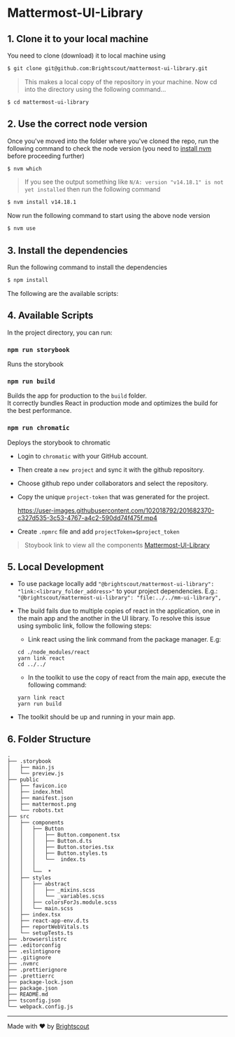# Mattermost-UI-Library

## 1. Clone it to your local machine

You need to clone (download) it to local machine using

```sh
$ git clone git@github.com:Brightscout/mattermost-ui-library.git
```

> This makes a local copy of the repository in your machine. Now cd into the directory using the following command...

```sh
$ cd mattermost-ui-library
```

## 2. Use the correct node version

Once you've moved into the folder where you've cloned the repo, run the following command to check the node version (you need to [install nvm](https://github.com/nvm-sh/nvm/tree/v0.39.1#installing-and-updating) before proceeding further)

```sh
$ nvm which
```

> If you see the output something like `N/A: version "v14.18.1" is not yet installed` then run the following command

```sh
$ nvm install v14.18.1
```

Now run the following command to start using the above node version

```sh
$ nvm use
```

## 3. Install the dependencies

Run the following command to install the dependencies

```sh
$ npm install
```

The following are the available scripts:

## 4. Available Scripts

In the project directory, you can run:

### `npm run storybook`

Runs the storybook

### `npm run build`

Builds the app for production to the `build` folder.\
It correctly bundles React in production mode and optimizes the build for the best performance.

### `npm run chromatic`

Deploys the storybook to chromatic

- Login to `chromatic` with your GitHub account.
- Then create a `new project` and sync it with the github repository.
- Choose github repo under collaborators and select the repository.
- Copy the unique `project-token` that was generated for the project.

  https://user-images.githubusercontent.com/102018792/201682370-c327d535-3c53-4767-a4c2-590dd74f475f.mp4

- Create `.npmrc` file and add `projectToken=$project_token`

> Stoybook link to view all the components [Mattermost-UI-Library]( https://6351138fe1271125e36406fb-vpprpcpesw.chromatic.com/)

## 5. Local Development

- To use package locally add `"@brightscout/mattermost-ui-library": "link:<library_folder_address>"` to your project dependencies. E.g.: `"@brightscout/mattermost-ui-library": "file:../../mm-ui-library",`

- The build fails due to multiple copies of react in the application, one in the main app and the another in the UI library. To resolve this issue using symbolic link, follow the following steps:

  - Link react using the link command from the package manager. E.g:

  ```
  cd ./node_modules/react
  yarn link react
  cd ../../
  ```

  - In the toolkit to use the copy of react from the main app, execute the following command:

  ```
  yarn link react
  yarn run build
  ```

- The toolkit should be up and running in your main app.

## 6. Folder Structure

```
.
├── .storybook
│   ├── main.js
│   └── preview.js
├── public
│   ├── favicon.ico
│   ├── index.html
│   ├── manifest.json
│   ├── mattermost.png
│   └── robots.txt
├── src
│   ├── components
│   │   ├── Button
│   │   │   ├── Button.component.tsx
│   │   │   ├── Button.d.ts
│   │   │   ├── Button.stories.tsx
│   │   │   ├── Button.styles.ts
│   │   │   └──  index.ts
│   │   │
│   │   └──  *
│   ├── styles
│   │   ├── abstract
│   │   │   ├── _mixins.scss
│   │   │   └── _variables.scss
│   │   ├── colorsForJs.module.scss
│   │   └── main.scss
│   ├── index.tsx
│   ├── react-app-env.d.ts
│   ├── reportWebVitals.ts
│   └── setupTests.ts
├── .browserslistrc
├── .editorconfig
├── .eslintignore
├── .gitignore
├── .nvmrc
├── .prettierignore
├── .prettierrc
├── package-lock.json
├── package.json
├── README.md
├── tsconfig.json
└── webpack.config.js
```

---

Made with &#9829; by [Brightscout](https://www.brightscout.com)
